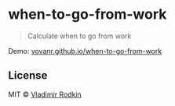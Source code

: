 # when-to-go-from-work

> Calculate when to go from work

Demo: [vovanr.github.io/when-to-go-from-work][demo]


## License
MIT © [Vladimir Rodkin](https://github.com/VovanR)

[demo]: http://vovanr.github.io/when-to-go-from-work
